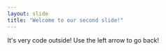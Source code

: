 ```yaml
---
layout: slide
title: "Welcome to our second slide!"
---
```

It's very code outside!
Use the left arrow to go back!
